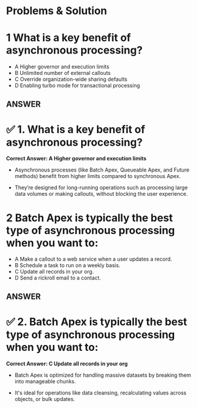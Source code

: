 # Problems & Solution

# 1 What is a key benefit of asynchronous processing?

* A Higher governor and execution limits
* B Unlimited number of external callouts
* C Override organization-wide sharing defaults
* D Enabling turbo mode for transactional processing

## ANSWER

# ✅ 1. What is a key benefit of asynchronous processing?

**Correct Answer: A Higher governor and execution limits**

* Asynchronous processes (like Batch Apex, Queueable Apex, and Future methods) benefit from higher limits compared to synchronous Apex.

* They’re designed for long-running operations such as processing large data volumes or making callouts, without blocking the user experience.


# 2 Batch Apex is typically the best type of asynchronous processing when you want to:

* A Make a callout to a web service when a user updates a record.
* B Schedule a task to run on a weekly basis.
* C Update all records in your org.
* D Send a rickroll email to a contact.

## ANSWER

# ✅ 2. Batch Apex is typically the best type of asynchronous processing when you want to:

**Correct Answer: C Update all records in your org**

* Batch Apex is optimized for handling massive datasets by breaking them into manageable chunks.

* It's ideal for operations like data cleansing, recalculating values across objects, or bulk updates.
